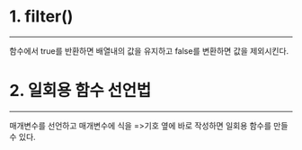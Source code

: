 # 1. filter()
---
함수에서 true를 반환하면 배열내의 값을 유지하고 false를 변환하면 값을 제외시킨다.

# 2. 일회용 함수 선언법
---
매개변수를 선언하고 매개변수에 식을 =>기호 옆에 바로 작성하면 일회용 함수를 만들 수 있다.